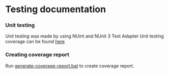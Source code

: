 # Testing documentation

### Unit testing
Unit testing was made by using NUint and NUnit 3 Test Adapter
Unit testing coverage can be found [here](./../PathFinder.Tests/CoverageReport/index.html)

### Creating coverage report
Run [generate-coverage-report.bat](./../PathFinder.Tests/PathFinder.Tests/generate-coverage-report.bat) to create coverage report.
